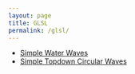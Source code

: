 ```yaml
---
layout: page
title: GLSL
permalink: /glsl/
---
```


- [Simple Water Waves](/glsl/simple-water-waves)
- [Simple Topdown Circular Waves](/glsl/simple-topdown-circular-waves)
